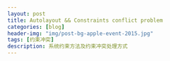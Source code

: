 ```yaml
---
layout: post
title: Autolayout && Constraints conflict problem
categories: [blog]
header-img: "img/post-bg-apple-event-2015.jpg"
tags: [约束冲突]
description: 系统约束方法及约束冲突处理方式
---
```


